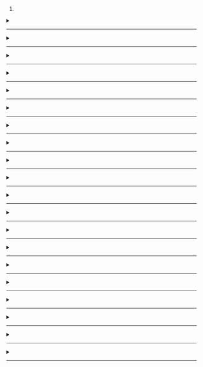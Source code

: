 
1. 
<details> <summary></summary>
 
<blockquote>
  
</blockquote>

</details>

---

<details> <summary></summary>
 
<blockquote>
  
</blockquote>

</details>

---

<details> <summary></summary>
 
<blockquote>
  
</blockquote>

</details>

---

<details> <summary></summary>
 
<blockquote>
  
</blockquote>

</details>

---

<details> <summary></summary>
 
<blockquote>
  
</blockquote>

</details>

---

<details> <summary></summary>
 
<blockquote>
  
</blockquote>

</details>

---

<details> <summary></summary>
 
<blockquote>
  
</blockquote>

</details>

---

<details> <summary></summary>
 
<blockquote>
  
</blockquote>

</details>

---

<details> <summary></summary>
 
<blockquote>
  
</blockquote>

</details>

---

<details> <summary></summary>
 
<blockquote>
  
</blockquote>

</details>

---

<details> <summary></summary>
 
<blockquote>
  
</blockquote>

</details>

---

<details> <summary></summary>
 
<blockquote>
  
</blockquote>

</details>

---

<details> <summary></summary>
 
<blockquote>
  
</blockquote>

</details>

---

<details> <summary></summary>
 
<blockquote>
  
</blockquote>

</details>

---

<details> <summary></summary>
 
<blockquote>
  
</blockquote>

</details>

---

<details> <summary></summary>
 
<blockquote>
  
</blockquote>

</details>

---

<details> <summary></summary>
 
<blockquote>
  
</blockquote>

</details>

---

<details> <summary></summary>
 
<blockquote>
  
</blockquote>

</details>

---

<details> <summary></summary>
 
<blockquote>
  
</blockquote>

</details>

---

<details> <summary></summary>
 
<blockquote>
  
</blockquote>

</details>

---
